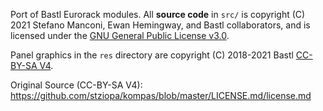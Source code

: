 Port of Bastl Eurorack modules. All **source code** in `src/` is copyright (C) 2021 Stefano Manconi, Ewan Hemingway, and Bastl collaborators, and is licensed under the [GNU General Public License v3.0](LICENSE-GPLv3.txt).

Panel graphics in the `res` directory are copyright (C) 2018-2021 Bastl [CC-BY-SA V4](https://creativecommons.org/licenses/by-sa/4.0/).

Original Source (CC-BY-SA V4):
https://github.com/stziopa/kompas/blob/master/LICENSE.md/license.md